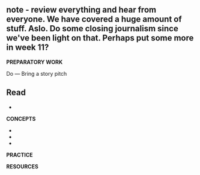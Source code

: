
## note - review everything and hear from everyone. We have covered a huge amount of stuff. Aslo. Do some closing journalism since we've been light on that. Perhaps put some more in week 11?

**PREPARATORY WORK**

Do
— Bring a story pitch

Read
-
-

**CONCEPTS**

-
-
-


**PRACTICE**


**RESOURCES**
